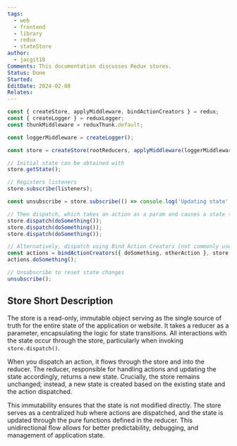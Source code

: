 ```yaml
---
tags:
  - web
  - frontend
  - library
  - redux
  - stateStore
author:
  - jacgit18
Comments: This documentation discusses Redux stores.
Status: Done
Started: 
EditDate: 2024-02-08
Relates:
---
```

```jsx
const { createStore, applyMiddleware, bindActionCreators } = redux;
const { createLogger } = reduxLogger;
const thunkMiddleware = reduxThunk.default;

const loggerMiddleware = createLogger();

const store = createStore(rootReducers, applyMiddleware(loggerMiddleware, thunkMiddleware));

// Initial state can be obtained with
store.getState();

// Registers listeners
store.subscribe(listeners);

const unsubscribe = store.subscribe(() => console.log('Updating state', store.getState()));

// Then dispatch, which takes an action as a param and causes a state transition
store.dispatch(doSomething());
store.dispatch(doSomething());
store.dispatch(doSomething());

// Alternatively, dispatch using Bind Action Creators (not commonly used)
const actions = bindActionCreators({ doSomething, otherAction }, store.dispatch);
actions.doSomething();

// Unsubscribe to reset state changes
unsubscribe();
```

## Store Short Description

The store is a read-only, immutable object serving as the single source of truth for the entire state of the application or website. It takes a reducer as a parameter, encapsulating the logic for state transitions. All interactions with the state occur through the store, particularly when invoking `store.dispatch()`.

When you dispatch an action, it flows through the store and into the reducer. The reducer, responsible for handling actions and updating the state accordingly, returns a new state. Crucially, the store remains unchanged; instead, a new state is created based on the existing state and the action dispatched.

This immutability ensures that the state is not modified directly. The store serves as a centralized hub where actions are dispatched, and the state is updated through the pure functions defined in the reducer. This unidirectional flow allows for better predictability, debugging, and management of application state.